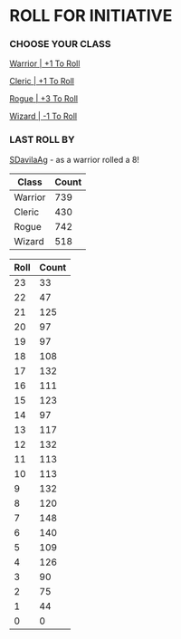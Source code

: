 # ROLL FOR INITIATIVE
### CHOOSE YOUR CLASS

[Warrior | +1 To Roll](https://github.com/benjaminsampica/benjaminsampica/issues/new?title=roll%7Cwarrior&body=Just+click+%27Create%27.)

[Cleric | +1 To Roll](https://github.com/benjaminsampica/benjaminsampica/issues/new?title=roll%7Ccleric&body=Just+click+%27Create%27.)

[Rogue | +3 To Roll](https://github.com/benjaminsampica/benjaminsampica/issues/new?title=roll%7Crogue&body=Just+click+%27Create%27.)

[Wizard | -1 To Roll](https://github.com/benjaminsampica/benjaminsampica/issues/new?title=roll%7Cwizard&body=Just+click+%27Create%27.)
### LAST ROLL BY
[SDavilaAg](https://www.github.com/SDavilaAg) - as a warrior rolled a 8!

|Class|Count|
|-|-|
|Warrior|739|
|Cleric|430|
|Rogue|742|
|Wizard|518|

|Roll|Count|
|-|-|
|23|33
|22|47
|21|125
|20|97
|19|97
|18|108
|17|132
|16|111
|15|123
|14|97
|13|117
|12|132
|11|113
|10|113
|9|132
|8|120
|7|148
|6|140
|5|109
|4|126
|3|90
|2|75
|1|44
|0|0
